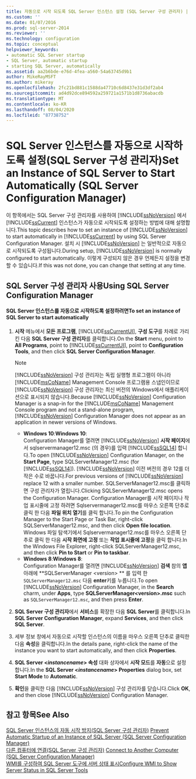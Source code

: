 ```yaml
---
title: 자동으로 시작 되도록 SQL Server 인스턴스 설정 (SQL Server 구성 관리자) | Microsoft Docs
ms.custom: ''
ms.date: 01/07/2016
ms.prod: sql-server-2014
ms.reviewer: ''
ms.technology: configuration
ms.topic: conceptual
helpviewer_keywords:
- automatic SQL Server startup
- SQL Server, automatic startup
- starting SQL Server, automatically
ms.assetid: aa2b6bde-e76d-4fea-a560-54a63745d9b1
author: MikeRayMSFT
ms.author: mikeray
ms.openlocfilehash: 2fc21bd881c1588da47710c6d8437e31d3df2ab4
ms.sourcegitcommit: ad4d92dce894592a259721a1571b1d8736abacdb
ms.translationtype: MT
ms.contentlocale: ko-KR
ms.lasthandoff: 08/04/2020
ms.locfileid: "87738752"
---
```

# <a name="set-an-instance-of-sql-server-to-start-automatically-sql-server-configuration-manager"></a><span data-ttu-id="e2ca8-102">SQL Server 인스턴스를 자동으로 시작하도록 설정(SQL Server 구성 관리자)</span><span class="sxs-lookup"><span data-stu-id="e2ca8-102">Set an Instance of SQL Server to Start Automatically (SQL Server Configuration Manager)</span></span>
  <span data-ttu-id="e2ca8-103">이 항목에서는 SQL Server 구성 관리자를 사용하여 [!INCLUDE[ssNoVersion](../../includes/ssnoversion-md.md)] 에서 [!INCLUDE[ssCurrent](../../includes/sscurrent-md.md)] 인스턴스가 자동으로 시작되도록 설정하는 방법에 대해 설명합니다.</span><span class="sxs-lookup"><span data-stu-id="e2ca8-103">This topic describes how to set an instance of [!INCLUDE[ssNoVersion](../../includes/ssnoversion-md.md)] to start automatically in [!INCLUDE[ssCurrent](../../includes/sscurrent-md.md)] by using SQL Server Configuration Manager.</span></span> <span data-ttu-id="e2ca8-104">설치 시 [!INCLUDE[ssNoVersion](../../includes/ssnoversion-md.md)] 는 일반적으로 자동으로 시작되도록 구성됩니다.</span><span class="sxs-lookup"><span data-stu-id="e2ca8-104">During setup, [!INCLUDE[ssNoVersion](../../includes/ssnoversion-md.md)] is normally configured to start automatically.</span></span> <span data-ttu-id="e2ca8-105">이렇게 구성되지 않은 경우 언제든지 설정을 변경할 수 있습니다.</span><span class="sxs-lookup"><span data-stu-id="e2ca8-105">If this was not done, you can change that setting at any time.</span></span>  
  
##  <a name="using-sql-server-configuration-manager"></a><a name="SSMSProcedure"></a> <span data-ttu-id="e2ca8-106">SQL Server 구성 관리자 사용</span><span class="sxs-lookup"><span data-stu-id="e2ca8-106">Using SQL Server Configuration Manager</span></span>  
  
#### <a name="to-set-an-instance-of-sql-server-to-start-automatically"></a><span data-ttu-id="e2ca8-107">SQL Server 인스턴스를 자동으로 시작하도록 설정하려면</span><span class="sxs-lookup"><span data-stu-id="e2ca8-107">To set an instance of SQL Server to start automatically</span></span>  
  
1.  <span data-ttu-id="e2ca8-108">**시작** 메뉴에서 **모든 프로그램**, [!INCLUDE[ssCurrentUI](../../includes/sscurrentui-md.md)], **구성 도구**를 차례로 가리킨 다음 **SQL Server 구성 관리자**를 클릭합니다.</span><span class="sxs-lookup"><span data-stu-id="e2ca8-108">On the **Start** menu, point to **All Programs**, point to [!INCLUDE[ssCurrentUI](../../includes/sscurrentui-md.md)], point to **Configuration Tools**, and then click **SQL Server Configuration Manager**.</span></span>  
  
    > [!NOTE]  
    >  <span data-ttu-id="e2ca8-109">[!INCLUDE[ssNoVersion](../../includes/ssnoversion-md.md)] 구성 관리자는 독립 실행형 프로그램이 아니라 [!INCLUDE[msCoName](../../includes/msconame-md.md)] Management Console 프로그램용 스냅인이므로 [!INCLUDE[ssNoVersion](../../includes/ssnoversion-md.md)] 구성 관리자는 최신 버전의 Windows에서 애플리케이션으로 표시되지 않습니다.</span><span class="sxs-lookup"><span data-stu-id="e2ca8-109">Because [!INCLUDE[ssNoVersion](../../includes/ssnoversion-md.md)] Configuration Manager is a snap-in for the [!INCLUDE[msCoName](../../includes/msconame-md.md)] Management Console program and not a stand-alone program, [!INCLUDE[ssNoVersion](../../includes/ssnoversion-md.md)] Configuration Manager does not appear as an application in newer versions of Windows.</span></span>  
    >   
    >  -   <span data-ttu-id="e2ca8-110">**Windows 10**:</span><span class="sxs-lookup"><span data-stu-id="e2ca8-110">**Windows 10**:</span></span>  
    >          <span data-ttu-id="e2ca8-111">Configuration Manager를 열려면 [!INCLUDE[ssNoVersion](../../includes/ssnoversion-md.md)] **시작 페이지**에서 sqlservermanager12.msc (의 경우)를 입력 [!INCLUDE[ssSQL14](../../includes/sssql14-md.md)] 합니다.</span><span class="sxs-lookup"><span data-stu-id="e2ca8-111">To open [!INCLUDE[ssNoVersion](../../includes/ssnoversion-md.md)] Configuration Manager, on the **Start Page**, type SQLServerManager12.msc (for [!INCLUDE[ssSQL14](../../includes/sssql14-md.md)]).</span></span> <span data-ttu-id="e2ca8-112">[!INCLUDE[ssNoVersion](../../includes/ssnoversion-md.md)] 이전 버전의 경우 12를 더 작은 수로 바꿉니다.</span><span class="sxs-lookup"><span data-stu-id="e2ca8-112">For previous versions of [!INCLUDE[ssNoVersion](../../includes/ssnoversion-md.md)] replace 12 with a smaller number.</span></span> <span data-ttu-id="e2ca8-113">SQLServerManager12.msc를 클릭하면 구성 관리자가 열립니다.</span><span class="sxs-lookup"><span data-stu-id="e2ca8-113">Clicking SQLServerManager12.msc opens the Configuration Manager.</span></span> <span data-ttu-id="e2ca8-114">Configuration Manager를 시작 페이지나 작업 표시줄에 고정 하려면 Sqlservermanager12.msc를 마우스 오른쪽 단추로 클릭 한 다음 **파일 위치 열기**를 클릭 합니다.</span><span class="sxs-lookup"><span data-stu-id="e2ca8-114">To pin the Configuration Manager to the Start Page or Task Bar, right-click SQLServerManager12.msc, and then click **Open file location**.</span></span> <span data-ttu-id="e2ca8-115">Windows 파일 탐색기에서 Sqlservermanager12.msc를 마우스 오른쪽 단추로 클릭 한 다음 **시작 화면에 고정** 또는 **작업 표시줄에 고정**을 클릭 합니다.</span><span class="sxs-lookup"><span data-stu-id="e2ca8-115">In the Windows File Explorer, right-click SQLServerManager12.msc, and then click **Pin to Start** or **Pin to taskbar**.</span></span>  
    > -   <span data-ttu-id="e2ca8-116">**Windows 8**:</span><span class="sxs-lookup"><span data-stu-id="e2ca8-116">**Windows 8**:</span></span>  
    >          <span data-ttu-id="e2ca8-117">Configuration Manager를 열려면 [!INCLUDE[ssNoVersion](../../includes/ssnoversion-md.md)] **검색** 참의 **앱**아래에 \*\*SQLServerManager \<version> \*\* 를 입력 한 `SQLServerManager12.msc` 다음 **enter**키를 누릅니다.</span><span class="sxs-lookup"><span data-stu-id="e2ca8-117">To open [!INCLUDE[ssNoVersion](../../includes/ssnoversion-md.md)] Configuration Manager, in the **Search** charm, under **Apps**, type **SQLServerManager\<version>.msc** such as `SQLServerManager12.msc`, and then press **Enter**.</span></span>  
  
2.  <span data-ttu-id="e2ca8-118">**SQL Server 구성 관리자**에서 **서비스**를 확장한 다음 **SQL Server**를 클릭합니다.</span><span class="sxs-lookup"><span data-stu-id="e2ca8-118">In **SQL Server Configuration Manager**, expand **Services**, and then click **SQL Server**.</span></span>  
  
3.  <span data-ttu-id="e2ca8-119">세부 정보 창에서 자동으로 시작할 인스턴스의 이름을 마우스 오른쪽 단추로 클릭한 다음 **속성**을 클릭합니다.</span><span class="sxs-lookup"><span data-stu-id="e2ca8-119">In the details pane, right-click the name of the instance you want to start automatically, and then click **Properties**.</span></span>  
  
4.  <span data-ttu-id="e2ca8-120">**SQL Server \<***instancename***> 속성** 대화 상자에서 **시작 모드**를 **자동**으로 설정합니다.</span><span class="sxs-lookup"><span data-stu-id="e2ca8-120">In the **SQL Server \<***instancename***> Properties** dialog box, set **Start Mode** to **Automatic**.</span></span>  
  
5.  <span data-ttu-id="e2ca8-121">**확인**을 클릭한 다음 [!INCLUDE[ssNoVersion](../../includes/ssnoversion-md.md)] 구성 관리자를 닫습니다.</span><span class="sxs-lookup"><span data-stu-id="e2ca8-121">Click **OK**, and then close [!INCLUDE[ssNoVersion](../../includes/ssnoversion-md.md)] Configuration Manager.</span></span>  
  
## <a name="see-also"></a><span data-ttu-id="e2ca8-122">참고 항목</span><span class="sxs-lookup"><span data-stu-id="e2ca8-122">See Also</span></span>  
 <span data-ttu-id="e2ca8-123">[SQL Server 인스턴스의 자동 시작 방지&#40;SQL Server 구성 관리자&#41;](scm-services-prevent-automatic-startup-of-an-instance.md) </span><span class="sxs-lookup"><span data-stu-id="e2ca8-123">[Prevent Automatic Startup of an Instance of SQL Server &#40;SQL Server Configuration Manager&#41;](scm-services-prevent-automatic-startup-of-an-instance.md) </span></span>  
 <span data-ttu-id="e2ca8-124">[다른 컴퓨터에 연결&#40;SQL Server 구성 관리자&#41;](scm-services-connect-to-another-computer.md) </span><span class="sxs-lookup"><span data-stu-id="e2ca8-124">[Connect to Another Computer &#40;SQL Server Configuration Manager&#41;](scm-services-connect-to-another-computer.md) </span></span>  
 [<span data-ttu-id="e2ca8-125">WMI를 구성하여 SQL Server 도구에 서버 상태 표시</span><span class="sxs-lookup"><span data-stu-id="e2ca8-125">Configure WMI to Show Server Status in SQL Server Tools</span></span>](../../ssms/configure-wmi-to-show-server-status-in-sql-server-tools.md)  
  
  
